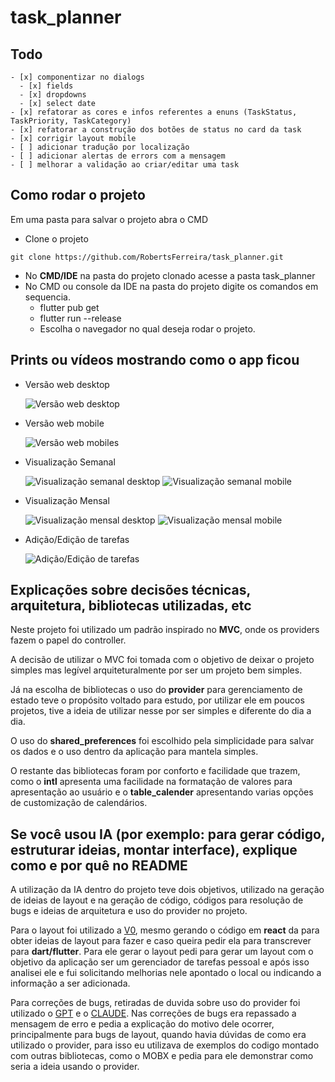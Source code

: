 # task_planner

## Todo

    - [x] componentizar no dialogs
      - [x] fields
      - [x] dropdowns
      - [x] select date
    - [x] refatorar as cores e infos referentes a enuns (TaskStatus, TaskPriority, TaskCategory)
    - [x] refatorar a construção dos botões de status no card da task
    - [x] corrigir layout mobile
    - [ ] adicionar tradução por localização
    - [ ] adicionar alertas de errors com a mensagem
    - [ ] melhorar a validação ao criar/editar uma task

## Como rodar o projeto

Em uma pasta para salvar o projeto abra o CMD

- Clone o projeto

```git
git clone https://github.com/RobertsFerreira/task_planner.git
```

- No **CMD/IDE** na pasta do projeto clonado acesse a pasta task_planner
- No CMD ou console da IDE na pasta do projeto digite os comandos em sequencia.
  - flutter pub get
  - flutter run --release
  - Escolha o navegador no qual deseja rodar o projeto.

## Prints ou vídeos mostrando como o app ficou
  
- Versão web desktop
  
  ![Versão web desktop](docs/images/image.png)

- Versão web mobile

  ![Versão web mobiles](docs/images/image-1.png)

- Visualização Semanal

  ![Visualização semanal desktop](docs/images/image-2.png)
  ![Visualização semanal mobile](docs/images/image-3.png)

- Visualização Mensal

  ![Visualização mensal desktop](docs/images/image-4.png)
  ![Visualização mensal mobile](docs/images/image-5.png)

- Adição/Edição de tarefas
  
  ![Adição/Edição de tarefas](docs/images/image-6.png)

## Explicações sobre decisões técnicas, arquitetura, bibliotecas utilizadas, etc

  Neste projeto foi utilizado um padrão inspirado no **MVC**, onde os providers fazem o papel do controller.
  
  A decisão de utilizar o MVC foi tomada com o objetivo de deixar o projeto simples mas legível arquiteturalmente por ser um projeto bem simples.
  
  Já na escolha de bibliotecas o uso do **provider** para gerenciamento de estado teve o propósito voltado para estudo, por utilizar ele em poucos projetos, tive a ideia de utilizar nesse por ser simples e diferente do dia a dia.
  
  O uso do **shared_preferences** foi escolhido pela simplicidade para salvar os dados e o uso dentro da aplicação para mantela simples.
  
  O restante das bibliotecas foram por conforto e facilidade que trazem, como o **intl** apresenta uma facilidade na formatação de valores para apresentação ao usuário e o **table_calender** apresentando varias opções de customização de calendários.

## Se você usou IA (por exemplo: para gerar código, estruturar ideias, montar interface), explique como e por quê no README

  A utilização da IA dentro do projeto teve dois objetivos, utilizado na geração de ideias de layout e na geração de código, códigos para resolução de bugs e ideias de arquitetura e uso do provider no projeto.

  Para o layout foi utilizado a [V0](https://v0.dev/), mesmo gerando o código em **react** da para obter ideias de layout para fazer e caso queira pedir ela para transcrever para **dart/flutter**. Para ele gerar o layout pedi para gerar um layout com o objetivo da aplicação ser um gerenciador de tarefas pessoal e após isso analisei ele e fui solicitando melhorias nele apontado o local ou indicando a informação a ser adicionada.
  
  Para correções de bugs, retiradas de duvida sobre uso do provider foi utilizado o [GPT](https://chatgpt.com/) e o [CLAUDE](https://claude.ai/). Nas correções de bugs era repassado a mensagem de erro e pedia a explicação do motivo dele ocorrer, principalmente para bugs de layout, quando havia dúvidas de como era utilizado o provider, para isso eu utilizava de exemplos do codigo montado com outras bibliotecas, como o MOBX e pedia para ele demonstrar como seria a ideia usando o provider.
